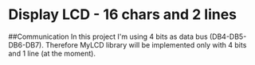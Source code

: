 # Display LCD - 16 chars and 2 lines

##Communication
In this project I'm using 4 bits as data bus (DB4-DB5-DB6-DB7).
Therefore MyLCD library will be implemented only with 4 bits and 1 line (at the moment).




